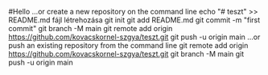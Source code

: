 #Hello
…or create a new repository on the command line
echo "# teszt" >> README.md fájl létrehozása
git init
git add README.md
git commit -m "first commit"
git branch -M main
git remote add origin https://github.com/kovacskornel-szgya/teszt.git
git push -u origin main
…or push an existing repository from the command line
git remote add origin https://github.com/kovacskornel-szgya/teszt.git
git branch -M main
git push -u origin main

